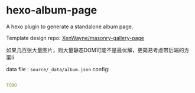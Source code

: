 # hexo-album-page

A hexo plugin to generate a standalone album page.

Template design repo: [XenWayne/masonry-gallery-page](https://github.com/XenWayne/masonry-gallery-page)

如果几百张大量图片，则大量静态DOM可能不是最优解，更简易考虑带后端的方案li

data file : `source/_data/album.json`
config:

```yaml

TODO
```
